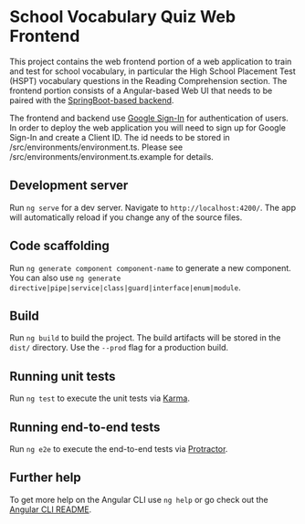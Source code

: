 # School Vocabulary Quiz Web Frontend

This project contains the web frontend portion of a web application to train and test for school vocabulary, in particular the High School Placement Test (HSPT) vocabulary questions in the Reading Comprehension section. The frontend portion consists of a Angular-based Web UI that needs to be paired with the [SpringBoot-based backend](https://github.com/alexkotopoulis/HsptBackend).

The frontend and backend use [Google Sign-In](https://developers.google.com/identity/sign-in/web) for authentication of users. In order to deploy the web application you will need to sign up for Google Sign-In and create a Client ID. The id needs to be stored in /src/environments/environment.ts. Please see /src/environments/environment.ts.example for details.

## Development server

Run `ng serve` for a dev server. Navigate to `http://localhost:4200/`. The app will automatically reload if you change any of the source files.

## Code scaffolding

Run `ng generate component component-name` to generate a new component. You can also use `ng generate directive|pipe|service|class|guard|interface|enum|module`.

## Build

Run `ng build` to build the project. The build artifacts will be stored in the `dist/` directory. Use the `--prod` flag for a production build.

## Running unit tests

Run `ng test` to execute the unit tests via [Karma](https://karma-runner.github.io).

## Running end-to-end tests

Run `ng e2e` to execute the end-to-end tests via [Protractor](http://www.protractortest.org/).

## Further help

To get more help on the Angular CLI use `ng help` or go check out the [Angular CLI README](https://github.com/angular/angular-cli/blob/master/README.md).
